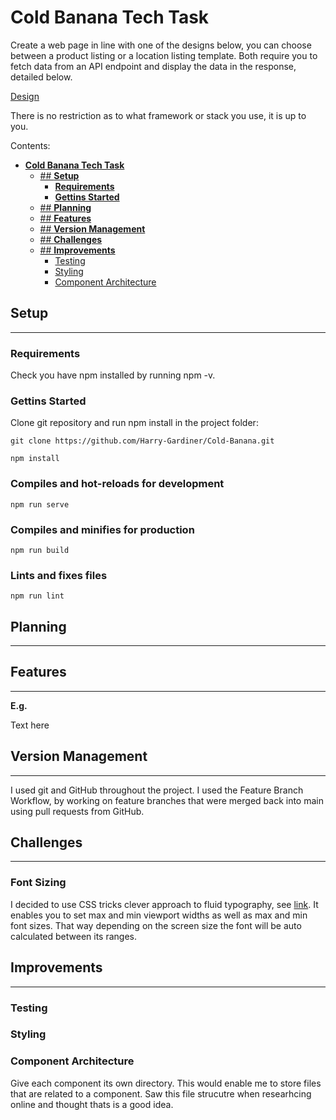 # **Cold Banana Tech Task**

Create a web page in line with one of the designs below, you can choose between a product listing or a location listing template. Both require you to fetch data from an API endpoint and display the data in the response, detailed below.

[Design](https://tinyurl.com/mtzezkzv)

There is no restriction as to what framework or stack you use, it is up to you.

Contents:

- [**Cold Banana Tech Task**](#Cold_Banana_Tech_Task)
  - [## **Setup**](#-setup)
    - [**Requirements**](#requirements)
    - [**Gettins Started**](#Gettins-Started)
  - [## **Planning**](#-planning)
  - [## **Features**](#-features)
  - [## **Version Management**](#-version-management)
  - [## **Challenges**](#Challenges)
  - [## **Improvements**](#-improvements)
    - [Testing](#testing)
    - [Styling](#styling)
    - [Component Architecture](#Component-Architecture)

## **Setup**

---

### **Requirements**

Check you have npm installed by running npm -v.

### **Gettins Started**

Clone git repository and run npm install in the project folder:

`git clone https://github.com/Harry-Gardiner/Cold-Banana.git`

```
npm install
```

### Compiles and hot-reloads for development

```
npm run serve
```

### Compiles and minifies for production

```
npm run build
```

### Lints and fixes files

```
npm run lint
```

## **Planning**

---

## **Features**

---

**E.g.**

Text here

## **Version Management**

---

I used git and GitHub throughout the project. I used the Feature Branch Workflow, by working on feature branches that were merged back into main using pull requests from GitHub.

## **Challenges**

---

### Font Sizing

I decided to use CSS tricks clever approach to fluid typography, see [link](https://css-tricks.com/snippets/css/fluid-typography/). It enables you to set max and min viewport widths as well as max and min font sizes. That way depending on the screen size the font will be auto calculated between its ranges.

## **Improvements**

---

### Testing

### Styling

### Component Architecture

Give each component its own directory. This would enable me to store files that are related to a component. Saw this file strucutre when researhcing online and thought thats is a good idea.
